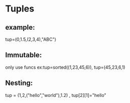 <h1> Tuples
    <h2>example:</h2> tup=(0,1.5,(2,3,4),"ABC")
    <h2>Immutable:</h2> only use funcs ex:tup=sorted((1,23,45,6)), tup=(45,23,6,1)
    <h2>Nesting:</h2> tup = (1,2,("hello","world"),1.2) , tup[2][1]="hello"
    

